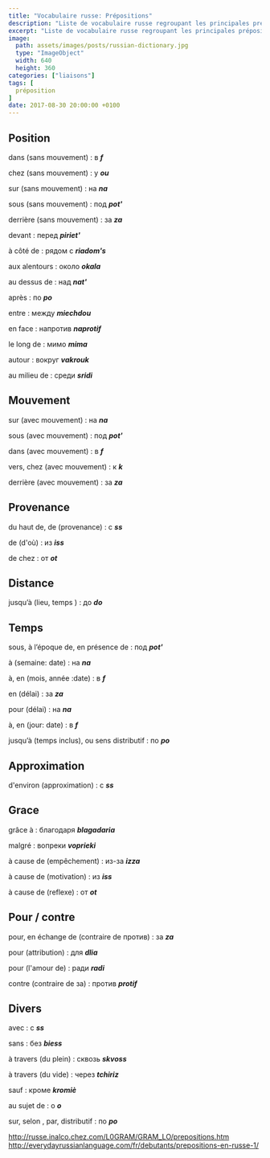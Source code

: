 ```yaml
---
title: "Vocabulaire russe: Prépositions"
description: "Liste de vocabulaire russe regroupant les principales prépositions."
excerpt: "Liste de vocabulaire russe regroupant les principales prépositions."
image:
  path: assets/images/posts/russian-dictionary.jpg
  type: "ImageObject"
  width: 640
  height: 360
categories: ["liaisons"]
tags: [
  préposition
]
date: 2017-08-30 20:00:00 +0100
---
```


## Position

dans (sans mouvement)
: в
*__f__*

chez (sans mouvement)
: у
*__ou__*

sur (sans mouvement)
: на
*__na__*

sous (sans mouvement)
: под
*__pot'__*

derrière (sans mouvement)
: за
*__za__*

devant
: перед
*__piriet'__*

à côté de
: рядом с
*__riadom's__*

aux alentours
: около
*__okala__*

au dessus de
: над
*__nat'__*

après
: по
*__po__*

entre
: между
*__miechdou__*

en face
: напротив
*__naprotif__*

le long de
: мимо
*__mima__*

autour
: вокруг
*__vakrouk__*

au milieu de
: среди
*__sridi__*


## Mouvement

sur (avec mouvement)
: на
*__na__*

sous (avec mouvement)
: под
*__pot'__*

dans (avec mouvement)
: в
*__f__*

vers, chez (avec mouvement)
: к
*__k__*

derrière (avec mouvement)
: за
*__za__*


## Provenance

du haut de, de (provenance)
: c
*__ss__*

de (d'où)
: из
*__iss__*

de chez
: от
*__ot__*


## Distance

jusqu’à (lieu, temps )
: до
*__do__*


## Temps

sous, à l’époque de, en présence de
: под
*__pot'__*

à (semaine: date)
: на
*__na__*

à, en (mois, année :date)
: в
*__f__*

en (délai)
: за
*__za__*

pour (délai)
: на
*__na__*

à, en (jour: date)
: в
*__f__*

jusqu’à (temps inclus), ou sens distributif
: по
*__po__*


## Approximation

d'environ (approximation)
: c
*__ss__*


## Grace

grâce à
: благодаря
*__blagadaria__*

malgré
: вопреки
*__voprieki__*

à cause de (empêchement)
: из-за
*__izza__*

à cause de (motivation)
: из
*__iss__*

à cause de (reflexe)
: от
*__ot__*


## Pour / contre

pour, en échange de (contraire de против)
: за
*__za__*

pour (attribution)
: для
*__dlia__*

pour (l'amour de)
: ради
*__radi__*

contre (contraire de за)
: против
*__protif__*


## Divers

avec
: c
*__ss__*

sans
: без
*__biess__*

à travers (du plein)
: сквозь
*__skvoss__*

à travers (du vide)
: через
*__tchiriz__*

sauf
: кроме
*__kromiè__*

au sujet de
: o
*__o__*

sur, selon , par, distributif
: по
*__po__*


http://russe.inalco.chez.com/L0GRAM/GRAM_LO/prepositions.htm
http://everydayrussianlanguage.com/fr/debutants/prepositions-en-russe-1/
